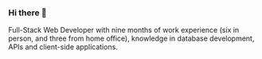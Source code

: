 ### Hi there 👋

<!--
**ArmandoTeranCastillo/ArmandoTeranCastillo** is a ✨ _special_ ✨ repository because its `README.md` (this file) appears on your GitHub profile.-->

Full-Stack Web Developer with nine months of work experience (six in person, and three from home office), knowledge in database development, APIs and client-side applications.
